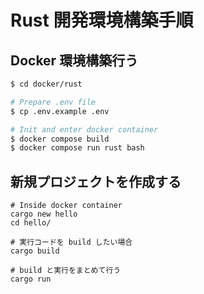 # Rust 開発環境構築手順

## Docker 環境構築行う

```bash
$ cd docker/rust

# Prepare .env file
$ cp .env.example .env

# Init and enter docker container
$ docker compose build
$ docker compose run rust bash
```


## 新規プロジェクトを作成する

```
# Inside docker container
cargo new hello
cd hello/

# 実行コードを build したい場合
cargo build

# build と実行をまとめて行う
cargo run
```

